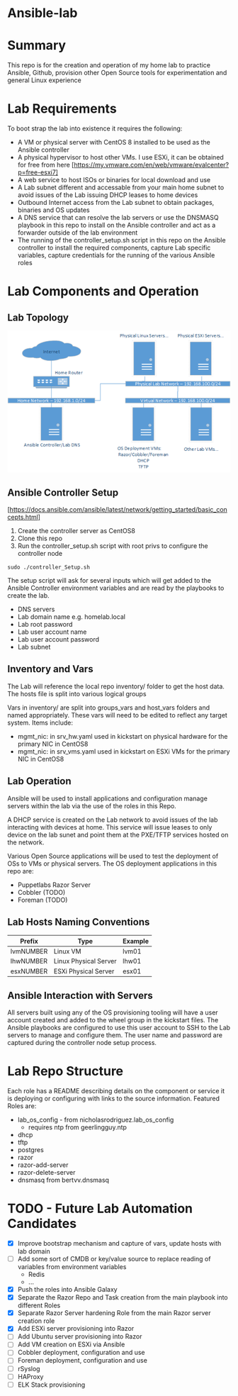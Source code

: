 # Ansible-lab

# Summary

This repo is for the creation and operation of my home lab to practice Ansible, Github, provision other Open Source tools for experimentation and general Linux experience

# Lab Requirements

To boot strap the lab into existence it requires the following:

* A VM or physical server with CentOS 8 installed to be used as the Ansible controller
* A physical hypervisor to host other VMs. I use ESXi, it can be obtained for free from here [https://my.vmware.com/en/web/vmware/evalcenter?p=free-esxi7]
* A web service to host ISOs or binaries for local download and use
* A Lab subnet different and accessable from your main home subnet to avoid issues of the Lab issuing DHCP leases to home devices
* Outbound Internet access from the Lab subnet to obtain packages, binaries and OS updates
* A DNS service that can resolve the lab servers or use the DNSMASQ playbook in this repo to install on the Ansible controller and act as a forwarder outside of the lab environment
* The running of the controller_setup.sh script in this repo on the Ansible controller to install the required components, capture Lab specific variables, capture credentials for the running of the various Ansible roles

# Lab Components and Operation

## Lab Topology

![Lab Topology](images/lab_topology.png)

## Ansible Controller Setup

[https://docs.ansible.com/ansible/latest/network/getting_started/basic_concepts.html]

1. Create the controller server as CentOS8
2. Clone this repo
3. Run the controller_setup.sh script with root privs to configure the controller node

```
sudo ./controller_Setup.sh
```

The setup script will ask for several inputs which will get added to the Ansible Controller environment variables and are read by the playbooks to create the lab.

* DNS servers
* Lab domain name e.g. homelab.local
* Lab root password
* Lab user account name
* Lab user account password
* Lab subnet

## Inventory and Vars

The Lab will reference the local repo inventory/ folder to get the host data. The hosts file is split into various logical groups

Vars in inventory/ are split into groups_vars and host_vars folders and named appropriately. These vars will need to be edited to reflect any target system. Items include:

* mgmt_nic: in srv_hw.yaml used in kickstart on physical hardware for the primary NIC in CentOS8
* mgmt_nic: in srv_vms.yaml used in kickstart on ESXi VMs for the primary NIC in CentOS8

## Lab Operation

Ansible will be used to install applications and configuration manage servers within the lab via the use of the roles in this Repo.

A DHCP service is created on the Lab network to avoid issues of the lab interacting with devices at home.
This service will issue leases to only device on the lab sunet and point them at the PXE/TFTP services hosted on the network.

Various Open Source applications will be used to test the deployment of OSs to VMs or physical servers. The OS deployment applications in this repo are:

* Puppetlabs Razor Server
* Cobbler (TODO)
* Foreman (TODO)

## Lab Hosts Naming Conventions

|Prefix|Type|Example|
|---|---|---|
|lvmNUMBER|Linux VM|lvm01|
|lhwNUMBER|Linux Physical Server|lhw01|
|esxNUMBER|ESXi Physical Server|esx01|

## Ansible Interaction with Servers

All servers built using any of the OS provisioning tooling will have a user account created and added to the wheel group in the kickstart files.
The Ansible playbooks are configured to use this user account to SSH to the Lab servers to manage and configure them.
The user name and password are captured during the controller node setup process.

# Lab Repo Structure

Each role has a README describing details on the component or service it is deploying or configuring with links to the source information. Featured Roles are:

* lab_os_config - from nicholasrodriguez.lab_os_config
  * requires ntp from geerlingguy.ntp
* dhcp
* tftp
* postgres
* razor
* razor-add-server
* razor-delete-server
* dnsmasq from bertvv.dnsmasq

# TODO - Future Lab Automation Candidates

- [x] Improve bootstrap mechanism and capture of vars, update hosts with lab domain
- [ ] Add some sort of CMDB or key/value source to replace reading of variables from environment variables
     * Redis
     * ...
- [x] Push the roles into Ansible Galaxy
- [x] Separate the Razor Repo and Task creation from the main playbook into different Roles
- [x] Separate Razor Server hardening Role from the main Razor server creation role
- [X] Add ESXi server provisioning into Razor
- [ ] Add Ubuntu server provisioning into Razor
- [ ] Add VM creation on ESXi via Ansible
- [ ] Cobbler deployment, configuration and use
- [ ] Foreman deployment, configuration and use
- [ ] rSyslog
- [ ] HAProxy
- [ ] ELK Stack provisioning

